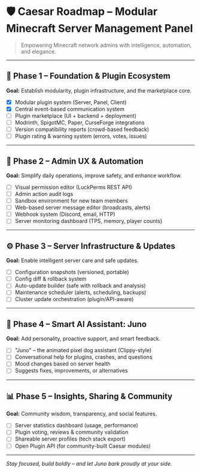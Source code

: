 # 🛡️ Caesar Roadmap – Modular Minecraft Server Management Panel

> Empowering Minecraft network admins with intelligence, automation, and elegance.

---

## 🧱 Phase 1 – Foundation & Plugin Ecosystem

**Goal:** Establish modularity, plugin infrastructure, and the marketplace core.

- [x] Modular plugin system (Server, Panel, Client)
- [x] Central event-based communication system
- [ ] Plugin marketplace (UI + backend + deployment)
- [ ] Modrinth, SpigotMC, Paper, CurseForge integrations
- [ ] Version compatibility reports (crowd-based feedback)
- [ ] Plugin rating & warning system (errors, votes, issues)

---

## 🔁 Phase 2 – Admin UX & Automation

**Goal:** Simplify daily operations, improve safety, and enhance workflow.

- [ ] Visual permission editor (LuckPerms REST API)
- [ ] Admin action audit logs
- [ ] Sandbox environment for new team members
- [ ] Web-based server message editor (broadcasts, alerts)
- [ ] Webhook system (Discord, email, HTTP)
- [ ] Server monitoring dashboard (TPS, memory, player counts)

---

## ⚙️ Phase 3 – Server Infrastructure & Updates

**Goal:** Enable intelligent server care and safe updates.

- [ ] Configuration snapshots (versioned, portable)
- [ ] Config diff & rollback system
- [ ] Auto-update builder (safe with rollback and analysis)
- [ ] Maintenance scheduler (alerts, scheduling, backups)
- [ ] Cluster update orchestration (plugin/API-aware)

---

## 🐶 Phase 4 – Smart AI Assistant: Juno

**Goal:** Add personality, proactive support, and smart feedback.

- [ ] "Juno" – the animated pixel dog assistant (Clippy-style)
- [ ] Conversational help for plugins, crashes, and questions
- [ ] Mood changes based on server health
- [ ] Suggests fixes, improvements, or alternatives

---

## 📊 Phase 5 – Insights, Sharing & Community

**Goal:** Community wisdom, transparency, and social features.

- [ ] Server statistics dashboard (usage, performance)
- [ ] Plugin voting, reviews & community validation
- [ ] Shareable server profiles (tech stack export)
- [ ] Open Plugin API (for community-built Caesar modules)

---

*Stay focused, build boldly – and let Juno bark proudly at your side.*
